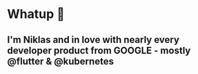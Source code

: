 # Whatup 👋
## I'm Niklas and  in love with nearly every developer product from GOOGLE - mostly @flutter & @kubernetes

